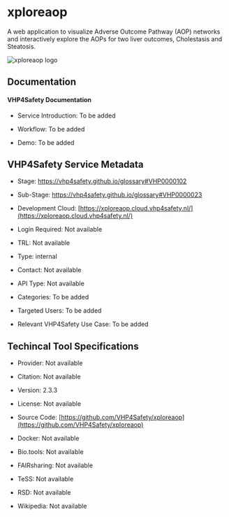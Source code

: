 
# xploreaop

<!--- This file is autogenerated. Edit xploreaop.json to make changes in this page. ---> 

A web application to visualize Adverse Outcome Pathway (AOP) networks and interactively explore the AOPs for two liver outcomes, Cholestasis and Steatosis.

![xploreaop logo](https://raw.githubusercontent.com/VHP4Safety/cloud/main/docs/service/xploreaop.png)

## Documentation

#### VHP4Safety Documentation

* Service Introduction: To be added

* Workflow: To be added

* Demo: To be added

<h4 id='tess-widget-materials-header'></h4>

<div id='tess-widget-materials-list' class='tess-widget tess-widget-list'></div>
<script>
  function initTeSSWidgets() {
    var query = 'xploreaop';
    if (query.trim() != '') {
      TessWidget.Materials(document.getElementById('tess-widget-materials-list'),
                           'SimpleList',
                           {
                             opts: {
                               enableSearch: false
                             },
                             params: {
                               pageSize: 5,
                               q: query
                             }
                           });
      document.getElementById('tess-widget-materials-header').innerHTML = 'Documentation from ELIXIR TeSS'
    }
}
</script>
<script async='' defer='' src='https://elixirtess.github.io/TeSS_widgets/js/tess-widget-standalone.js' onload='initTeSSWidgets()'></script>

## VHP4Safety Service Metadata

* Stage: https://vhp4safety.github.io/glossary#VHP0000102

* Sub-Stage: https://vhp4safety.github.io/glossary#VHP0000023

* Development Cloud: [https://xploreaop.cloud.vhp4safety.nl/](https://xploreaop.cloud.vhp4safety.nl/) 

* Login Required: Not available

* TRL: Not available

* Type: internal

* Contact: Not available

* API Type: Not available

* Categories: To be added

* Targeted Users: To be added

* Relevant VHP4Safety Use Case: To be added

## Techincal Tool Specifications

* Provider: Not available

* Citation: Not available

* Version: 2.3.3

* License: Not available

* Source Code: [https://github.com/VHP4Safety/xploreaop](https://github.com/VHP4Safety/xploreaop)

* Docker: Not available

* Bio.tools: Not available

* FAIRsharing: Not available

* TeSS: Not available

* RSD: Not available

* Wikipedia: Not available

<script type="application/ld+json">
  {
    "@context": "https://schema.org/",
    "@type": "SoftwareApplication",
    "http://purl.org/dc/terms/conformsTo": {
      "@type": "CreativeWork", "@id": "https://bioschemas.org/profiles/ComputationalTool/1.0-RELEASE"
    },
    "@id" : "https://vhp4safety.github.io/cloud/service/xploreaop",
    "name": "xploreaop",
    "description": "A web application to visualize Adverse Outcome Pathway (AOP) networks and interactively explore the AOPs for two liver outcomes, Cholestasis and Steatosis.",
    "url": "https://xploreaop.cloud.vhp4safety.nl/"
  }
</script>
